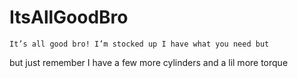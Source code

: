 # ItsAllGoodBro
    It’s all good bro! I’m stocked up I have what you need but
but just remember I have a few more cylinders and a lil more torque
